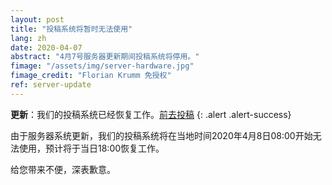 ```yaml
---
layout: post
title: "投稿系统将暂时无法使用"
lang: zh
date: 2020-04-07
abstract: "4月7号服务器更新期间投稿系统将停用。"
fimage: "/assets/img/server-hardware.jpg"
fimage_credit: "Florian Krumm 免授权"
ref: server-update
---
```

**更新**：我们的投稿系统已经恢复工作。[前去投稿](/zh/take-part/)
{: .alert .alert-success}

由于服务器系统更新，我们的投稿系统将在当地时间2020年4月8日08:00开始无法使用，预计将于当日18:00恢复工作。

给您带来不便，深表歉意。